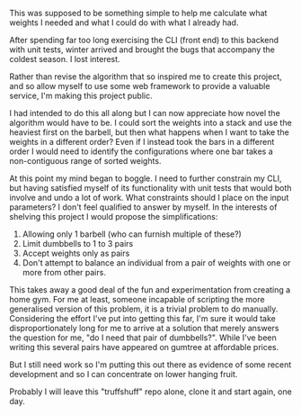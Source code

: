This was supposed to be something simple to help me calculate what weights I 
needed and what I could do with what I already had.

After spending far too long exercising the CLI (front end) to this backend
with unit tests, winter arrived and brought the bugs that accompany the
coldest season. I lost interest.

Rather than revise the algorithm that so inspired me to create this project,
and so allow myself to use some web framework to provide a valuable service,
I'm making this project public.

I had intended to do this all along but I can now appreciate how novel
the algorithm would have to be. I could sort the weights into a stack and use
the heaviest first on the barbell, but then what happens when I want to take
the weights in a different order? Even if I instead took the bars in a 
different order I would need to identify the configurations where one bar
takes a non-contiguous range of sorted weights.

At this point my mind began to boggle. I need to further constrain my CLI,
but having satisfied myself of its functionality with unit tests that
would both involve and undo a lot of work. What constraints should I place
on the input parameters? I don't feel qualified to answer by myself.
In the interests of shelving this project I would propose the simplifications:

1. Allowing only 1 barbell (who can furnish multiple of these?)
2. Limit dumbbells to 1 to 3 pairs
3. Accept weights only as pairs
4. Don't attempt to balance an individual from a pair of weights with one
   or more from other pairs.

This takes away a good deal of the fun and experimentation from creating a
home gym. For me at least, someone incapable of scripting the more generalised
version of this problem, it is a trivial problem to do manually. Considering
the effort I've put into getting this far, I'm sure it would take
disproportionately long for me to arrive at a solution that merely answers the
question for me, "do I need that pair of dumbbells?". While I've been
writing this several pairs have appeared on gumtree at affordable prices.

But I still need work so I'm putting this out there as evidence of some
recent development and so I can concentrate on lower hanging fruit.

Probably I will leave this "truffshuff" repo alone, clone it and start again,
one day.

